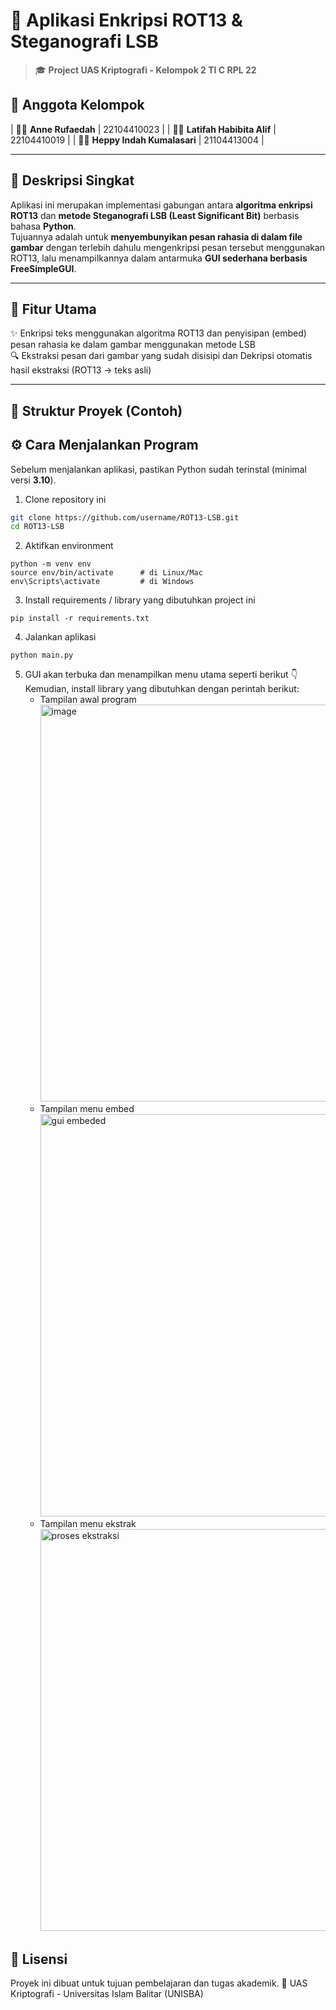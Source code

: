 # 🔐 Aplikasi Enkripsi ROT13 & Steganografi LSB  
> 🎓 **Project UAS Kriptografi - Kelompok 2 TI C RPL 22**

## 👥 Anggota Kelompok
| 🧑‍💻 **Anne Rufaedah** | 22104410023 |
| 👩‍💻 **Latifah Habibita Alif** | 22104410019 |
| 👩‍💻 **Heppy Indah Kumalasari** | 21104413004 |

---

## 🧩 Deskripsi Singkat
Aplikasi ini merupakan implementasi gabungan antara **algoritma enkripsi ROT13** dan **metode Steganografi LSB (Least Significant Bit)** berbasis bahasa **Python**.  
Tujuannya adalah untuk **menyembunyikan pesan rahasia di dalam file gambar** dengan terlebih dahulu mengenkripsi pesan tersebut menggunakan ROT13, lalu menampilkannya dalam antarmuka **GUI sederhana berbasis FreeSimpleGUI**.

---

## 🚀 Fitur Utama
✨ Enkripsi teks menggunakan algoritma ROT13 dan penyisipan (embed) pesan rahasia ke dalam gambar menggunakan metode LSB  
🔍 Ekstraksi pesan dari gambar yang sudah disisipi dan Dekripsi otomatis hasil ekstraksi (ROT13 → teks asli)  

---

## 🧱 Struktur Proyek (Contoh)


## ⚙️ Cara Menjalankan Program
Sebelum menjalankan aplikasi, pastikan Python sudah terinstal (minimal versi **3.10**).  

1. Clone repository ini
```bash
git clone https://github.com/username/ROT13-LSB.git
cd ROT13-LSB
```
2. Aktifkan environment
```
python -m venv env
source env/bin/activate      # di Linux/Mac
env\Scripts\activate         # di Windows
```
3. Install requirements / library yang dibutuhkan project ini
```
pip install -r requirements.txt
```
4. Jalankan aplikasi
```
python main.py
```
5. GUI akan terbuka dan menampilkan menu utama seperti berikut 👇
Kemudian, install library yang dibutuhkan dengan perintah berikut:
    - Tampilan awal program
      <img width="701" height="635" alt="image" src="https://github.com/user-attachments/assets/5cbd83ac-b040-4a88-83a0-af92de7e1fcc" />
    - Tampilan menu embed
      <img width="707" height="644" alt="gui embeded" src="https://github.com/user-attachments/assets/4b8b8eac-c43f-4018-b424-ee7dea93edfa" />
    - Tampilan menu ekstrak
      <img width="707" height="643" alt="proses ekstraksi" src="https://github.com/user-attachments/assets/ba175cb6-74a9-4a62-97b3-5dd763742613" />


## 🏁 Lisensi
Proyek ini dibuat untuk tujuan pembelajaran dan tugas akademik.
🔖 UAS Kriptografi - Universitas Islam Balitar (UNISBA)

